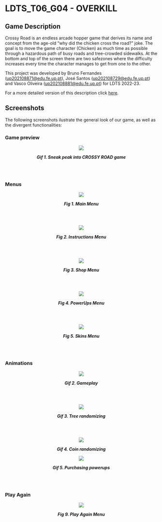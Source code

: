 # LDTS_T06_G04 - OVERKILL

## Game Description

Crossy Road is an endless arcade hopper game that derives its name and concept from the age-old “why did the chicken cross the road?” joke. The goal is to move the game character (Chicken) as much time as possible through a hazardous path of busy roads and tree-crowded sidewalks. At the bottom and top of the screen there are two safezones where the difficulty increases every time the character manages to get from one to the other.

This project was developed by Bruno Fernandes (up202108871@edu.fe.up.pt), José Santos (up202108729@edu.fe.up.pt) and Vasco Oliveira (up202108881@edu.fe.up.pt) for LDTS 2022-23.

For a more detailed version of this description click [here](./docs/README.md).

## Screenshots

The following screenshots ilustrate the general look of our game, as well as the divergent functionalities:

### Game preview

<p align="center" justify="center">
  <img src="docs/gifs/preview.gif"/>
</p>
<p align="center">
  <b><i>Gif 1. Sneak peak into CROSSY ROAD game</i></b>
</p>
<br>
<br />


### Menus

<p align="center" justify="center">
  <img src="docs/images/screenshots/mainMenu.png"/>
</p>
<p align="center">
  <b><i>Fig 1. Main Menu </i></b>
</p>  

<br>
<br />

<p align="center" justify="center">
  <img src="docs/images/screenshots/instructionsMenu.png"/>
</p>
<p align="center">
  <b><i>Fig 2. Instructions Menu </i></b>  
</p>  

<br>
<br />

<p align="center" justify="center">
  <img src="docs/images/screenshots/shop.png"/>
</p>
<p align="center">
  <b><i>Fig 3. Shop Menu </i></b>
</p>

<br>
<br />

<p align="center" justify="center">
  <img src="docs/images/screenshots/powerUps.png"/>
</p>
<p align="center">
  <b><i>Fig 4. PowerUps Menu </i></b>
</p>

<br>
<br />

<p align="center" justify="center">
  <img src="docs/images/screenshots/skins.png"/>
</p>
<p align="center">  
  <b><i>Fig 5. Skins Menu </i></b>
</p>

<br>
<br />

### Animations

<p align="center" justify="center">
  <img src="docs/gifs/gameplay.gif"/>
</p>
<p align="center">
  <b><i>Gif 2. Gameplay </i></b>
</p>

<br>
<br />

<p align="center" justify="center">
  <img src="docs/gifs/trees.gif"/>
</p>
<p align="center">
  <b><i>Gif 3. Tree randomizing </i></b>
</p>

<br>
<br />

<p align="center" justify="center">
  <img src="docs/gifs/coins.gif"/>
</p>
<p align="center">
  <b><i>Gif 4. Coin randomizing </i></b>
</p>


<p align="center" justify="center">
  <img src="docs/gifs/powerUps.gif"/>
</p>
<p align="center">
  <b><i>Gif 5. Purchasing powerups </i></b>
</p>

<br>
<br />

### Play Again

<p align="center" justify="center">
  <img src="docs/images/screenshots/playAgain.png"/>
</p>
<p align="center">
  <b><i>Fig 9. Play Again Menu</i></b>
</p>
